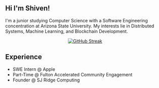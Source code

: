 ## Hi I'm Shiven!
I'm a junior studying Computer Science with a Software Engineering concentration at Arizona State University. My interests lie in Distributed Systems, Machine Learning, and Blockchain Development.

<div align="center">
  <a href="https://git.io/streak-stats"><img src="https://streak-stats.demolab.com?user=shiven01&theme=dark&hide_border=true&date_format=j%20M%5B%20Y%5D&mode=weekly" alt="GitHub Streak" /></a>
</div>

## Experience
 - SWE Intern @ Apple
 - Part-Time @ Fulton Accelerated Community Engagement
 - Founder @ SJ Ridge Computing
<!--
**shiven01/shiven01** is a ✨ _special_ ✨ repository because its `README.md` (this file) appears on your GitHub profile.

Here are some ideas to get you started:

- 🔭 I’m currently working on ...
- 🌱 I’m currently learning ...
- 👯 I’m looking to collaborate on ...
- 🤔 I’m looking for help with ...
- 💬 Ask me about ...
- 📫 How to reach me: ...
- 😄 Pronouns: ...
- ⚡ Fun fact: ...
-->
